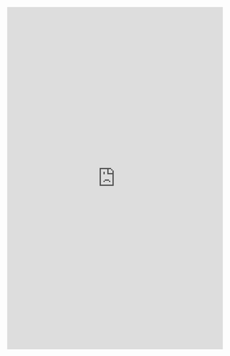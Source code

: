 <iframe src="https://docs.google.com/gview?url=https://github.com/allison-matthews/allison-matthews.github.io/raw/master/pdfs/matthews_cv.pdf&embedded=true" style="width:100%;height:800px" frameborder="0"></iframe>
